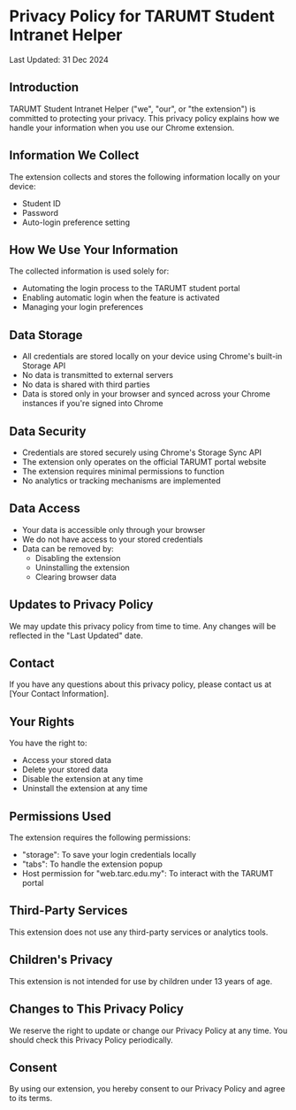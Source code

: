 # Privacy Policy for TARUMT Student Intranet Helper

Last Updated: 31 Dec 2024

## Introduction
TARUMT Student Intranet Helper ("we", "our", or "the extension") is committed to protecting your privacy. This privacy policy explains how we handle your information when you use our Chrome extension.

## Information We Collect
The extension collects and stores the following information locally on your device:
- Student ID
- Password
- Auto-login preference setting

## How We Use Your Information
The collected information is used solely for:
- Automating the login process to the TARUMT student portal
- Enabling automatic login when the feature is activated
- Managing your login preferences

## Data Storage
- All credentials are stored locally on your device using Chrome's built-in Storage API
- No data is transmitted to external servers
- No data is shared with third parties
- Data is stored only in your browser and synced across your Chrome instances if you're signed into Chrome

## Data Security
- Credentials are stored securely using Chrome's Storage Sync API
- The extension only operates on the official TARUMT portal website
- The extension requires minimal permissions to function
- No analytics or tracking mechanisms are implemented

## Data Access
- Your data is accessible only through your browser
- We do not have access to your stored credentials
- Data can be removed by:
  - Disabling the extension
  - Uninstalling the extension
  - Clearing browser data

## Updates to Privacy Policy
We may update this privacy policy from time to time. Any changes will be reflected in the "Last Updated" date.

## Contact
If you have any questions about this privacy policy, please contact us at [Your Contact Information].

## Your Rights
You have the right to:
- Access your stored data
- Delete your stored data
- Disable the extension at any time
- Uninstall the extension at any time

## Permissions Used
The extension requires the following permissions:
- "storage": To save your login credentials locally
- "tabs": To handle the extension popup
- Host permission for "web.tarc.edu.my": To interact with the TARUMT portal

## Third-Party Services
This extension does not use any third-party services or analytics tools.

## Children's Privacy
This extension is not intended for use by children under 13 years of age.

## Changes to This Privacy Policy
We reserve the right to update or change our Privacy Policy at any time. You should check this Privacy Policy periodically.

## Consent
By using our extension, you hereby consent to our Privacy Policy and agree to its terms. 
